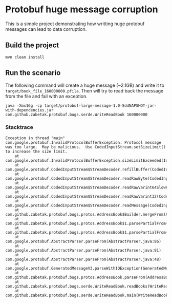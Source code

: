 # Protobuf huge message corruption

This is a simple project demonstrating how writting huge protobuf messages can lead to data corruption.

## Build the project
```
mvn clean install
```
## Run the scenario

The following command will create a huge message (~2.1GB) and write it to `target/book_file_160000000.pfile`.
Then will try to read back the message from the file and fail with an exception.
```
java -Xmx16g -cp target/protobuf-large-message-1.0-SddNAPSHOT-jar-with-dependencies.jar com.github.zabetak.protobuf.bugs.serde.WriteReadBook 160000000
```

### Stacktrace

```
Exception in thread "main" com.google.protobuf.InvalidProtocolBufferException: Protocol message was too large.  May be malicious.  Use CodedInputStream.setSizeLimit() to increase the size limit.
	at com.google.protobuf.InvalidProtocolBufferException.sizeLimitExceeded(InvalidProtocolBufferException.java:162)
	at com.google.protobuf.CodedInputStream$StreamDecoder.refillBuffer(CodedInputStream.java:2781)
	at com.google.protobuf.CodedInputStream$StreamDecoder.readRawByte(CodedInputStream.java:2859)
	at com.google.protobuf.CodedInputStream$StreamDecoder.readRawVarint64SlowPath(CodedInputStream.java:2648)
	at com.google.protobuf.CodedInputStream$StreamDecoder.readRawVarint32(CodedInputStream.java:2542)
	at com.google.protobuf.CodedInputStream$StreamDecoder.readMessage(CodedInputStream.java:2405)
	at com.github.zabetak.protobuf.bugs.protos.AddressBook$Builder.mergeFrom(AddressBook.java:440)
	at com.github.zabetak.protobuf.bugs.protos.AddressBook$1.parsePartialFrom(AddressBook.java:742)
	at com.github.zabetak.protobuf.bugs.protos.AddressBook$1.parsePartialFrom(AddressBook.java:734)
	at com.google.protobuf.AbstractParser.parseFrom(AbstractParser.java:86)
	at com.google.protobuf.AbstractParser.parseFrom(AbstractParser.java:91)
	at com.google.protobuf.AbstractParser.parseFrom(AbstractParser.java:48)
	at com.google.protobuf.GeneratedMessageV3.parseWithIOException(GeneratedMessageV3.java:364)
	at com.github.zabetak.protobuf.bugs.protos.AddressBook.parseFrom(AddressBook.java:219)
	at com.github.zabetak.protobuf.bugs.serde.WriteReadBook.readBooks(WriteReadBook.java:63)
	at com.github.zabetak.protobuf.bugs.serde.WriteReadBook.main(WriteReadBook.java:35)
```
